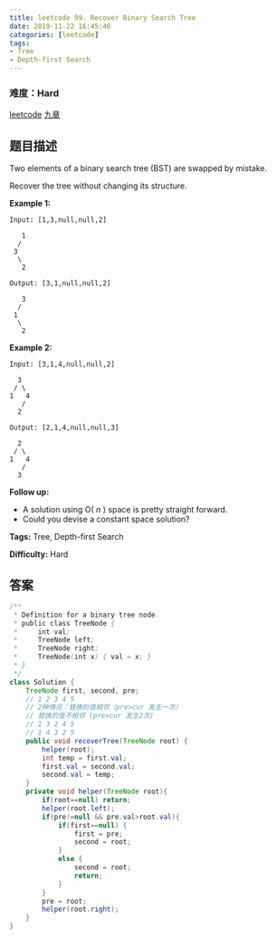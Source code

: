 ```yaml
---
title: leetcode 99. Recover Binary Search Tree
date: 2019-11-22 16:45:46
categories: [leetcode]
tags:
- Tree
- Depth-first Search
---
```

### 难度：Hard

<a href="https://leetcode.com/problems/recover-binary-search-tree/">leetcode</a>
<a href="https://www.jiuzhang.com/solution/recover-binary-search-tree/">九章</a>
## 题目描述
Two elements of a binary search tree (BST) are swapped by mistake.

Recover the tree without changing its structure.

**Example 1:**
        
    Input: [1,3,null,null,2]
    
       1
      /
     3
      \
       2
    
    Output: [3,1,null,null,2]
    
       3
      /
     1
      \
       2
    

**Example 2:**
        
    Input: [3,1,4,null,null,2]
    
      3
     / \
    1   4
       /
      2
    
    Output: [2,1,4,null,null,3]
    
      2
     / \
    1   4
       /
      3
    

**Follow up:**

  * A solution using O( _n_ ) space is pretty straight forward.
  * Could you devise a constant space solution?


**Tags:** Tree, Depth-first Search

**Difficulty:** Hard
## 答案
<!--more-->
```java
/**
 * Definition for a binary tree node.
 * public class TreeNode {
 *     int val;
 *     TreeNode left;
 *     TreeNode right;
 *     TreeNode(int x) { val = x; }
 * }
 */
class Solution {
    TreeNode first, second, pre;
    // 1 2 3 4 5
    // 2种情况：替换的值相邻（pre>cur 发生一次）
    // 替换的值不相邻 (pre>cur 发生2次)
    // 1 3 2 4 5
    // 1 4 3 2 5
    public void recoverTree(TreeNode root) {
        helper(root);
        int temp = first.val;
        first.val = second.val;
        second.val = temp;
    }
    private void helper(TreeNode root){
        if(root==null) return;
        helper(root.left);
        if(pre!=null && pre.val>root.val){
            if(first==null) {
                first = pre;
                second = root;
            }
            else {
                second = root; 
                return;
            }
        }
        pre = root;
        helper(root.right);
    }
}
```